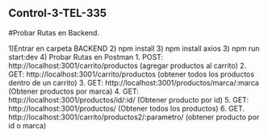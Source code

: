 ## Control-3-TEL-335

#Probar Rutas en Backend.

1)Entrar en carpeta BACKEND
2) npm install
3) npm install axios
3) npm run start:dev
4) Probar Rutas en Postman
	1. POST: http://localhost:3001/carrito/productos    (agregar productos al carrito)
	2. GET:  http://localhost:3001/carrito/productos    (obtener todos los productos dentro de un carrito)
	3. GET:  http://localhost:3001/productos/marca/:marca  (Obtener productos por marca)
	4. GET:	 http://localhost:3001/productos/id/:id/       (Obtener producto por id)
	5. GET:  http://localhost:3001/productos/               (Obtener todos los productos)
	6. GET.  http://localhost:3001/carrito/productos2/:parametro/  (obtener producto por id o marca)
